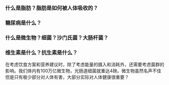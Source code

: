### 什么是脂肪？脂肪是如何被人体吸收的？
### 糖尿病是什么？
### 什么是微生物？细菌？沙门氏菌？大肠杆菌？
### 维生素是什么？抗生素是什么？

在考虑饮食方案和营养建议时，除了考虑能量的摄入和消耗外，还需要考虑菌群的影响。我们体内有100万亿微生物，光肠道细菌就重达4磅。微生物虽然名声不佳但是只有极少部分对人体有害，大部分实际对人体健康很重要？